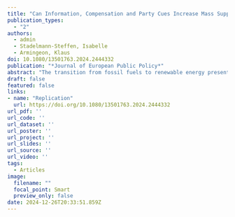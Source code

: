 ```yaml
---
title: "Can Information, Compensation and Party Cues Increase Mass Support for Green Taxes?"
publication_types:
  - "2"
authors:
  - admin
  - Stadelmann-Steffen, Isabelle 
  - Armingeon, Klaus
doi: 10.1080/13501763.2024.2444332
publication: "*Journal of European Public Policy*"
abstract: "The transition from fossil fuels to renewable energy presents a major challenge, with green taxes often seen as an efficient policy to promote environmentally friendly behaviour. However, these taxes are difficult to implement due to public concerns about immediate costs versus future environmental benefits. To address this, we conducted a survey experiment in Switzerland to investigate whether information on green tax effectiveness, compensation through revenue recycling, and party cues can make green taxes more attractive to citizens. Our findings indicate that information about compensation mechanisms and party cues can enhance support for green taxes, while single instances of information on green tax effectiveness do not significantly affect beliefs or policy support. Green tax proposals are more popular when compensation strategies address climate change or mitigate social risks and when there is broad party consensus providing clear cues to citizens. However, our findings also underscore the potential trade-off associated with a broad coalition of parties supporting green tax reform, which may lead to diminished support from the left. These insights have important implications for designing and communicating green taxes, highlighting the role of informed beliefs and political signals in shaping public attitudes toward environmental policies."
draft: false
featured: false
links:
- name: "Replication"
  url: https://doi.org/10.1080/13501763.2024.2444332
url_pdf: ''
url_code: ''
url_dataset: ''
url_poster: ''
url_project: ''
url_slides: ''
url_source: ''
url_video: ''
tags:
  - Articles
image:
  filename: ""
  focal_point: Smart
  preview_only: false
date: 2024-12-26T20:33:51.859Z
---
```



